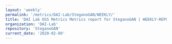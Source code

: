 ```yaml
---
layout: 'weekly'
permalink: '/metrics/DAI-Lab/SteganoGAN/WEEKLY/'
title: 'DAI Lab OSS Metrics Metrics report for SteganoGAN | WEEKLY-REPORT-2020-02-09'
organization: 'DAI-Lab'
repository: 'SteganoGAN'
current_date: '2020-02-09'
---
```

